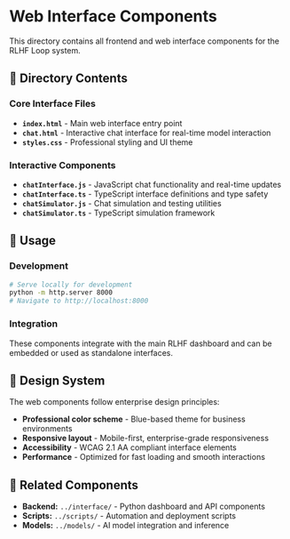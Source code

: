 # Web Interface Components

This directory contains all frontend and web interface components for the RLHF Loop system.

## 📁 Directory Contents

### Core Interface Files
- **`index.html`** - Main web interface entry point
- **`chat.html`** - Interactive chat interface for real-time model interaction
- **`styles.css`** - Professional styling and UI theme

### Interactive Components  
- **`chatInterface.js`** - JavaScript chat functionality and real-time updates
- **`chatInterface.ts`** - TypeScript interface definitions and type safety
- **`chatSimulator.js`** - Chat simulation and testing utilities
- **`chatSimulator.ts`** - TypeScript simulation framework

## 🚀 Usage

### Development
```bash
# Serve locally for development
python -m http.server 8000
# Navigate to http://localhost:8000
```

### Integration
These components integrate with the main RLHF dashboard and can be embedded or used as standalone interfaces.

## 🎨 Design System

The web components follow enterprise design principles:
- **Professional color scheme** - Blue-based theme for business environments
- **Responsive layout** - Mobile-first, enterprise-grade responsiveness  
- **Accessibility** - WCAG 2.1 AA compliant interface elements
- **Performance** - Optimized for fast loading and smooth interactions

## 🔗 Related Components

- **Backend:** `../interface/` - Python dashboard and API components
- **Scripts:** `../scripts/` - Automation and deployment scripts
- **Models:** `../models/` - AI model integration and inference 